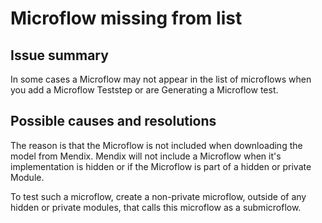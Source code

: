 # Microflow missing from list  

## Issue summary

In some cases a Microflow may not appear in the list of microflows when you add a Microflow Teststep or are Generating a Microflow test.

## Possible causes and resolutions

The reason is that the Microflow is not included when downloading the model from Mendix. Mendix will not include a Microflow when it's implementation is hidden or if the Microflow is part of a hidden or private Module. 

To test such a microflow, create a non-private microflow, outside of any hidden or private modules, that calls this microflow as a submicroflow.